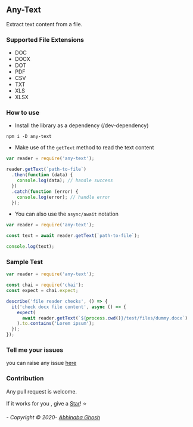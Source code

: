 ## Any-Text

Extract text content from a file.

### Supported File Extensions

- DOC
- DOCX
- DOT
- PDF
- CSV
- TXT
- XLS
- XLSX

### How to use

- Install the library as a dependency (/dev-dependency)

```ssh
npm i -D any-text
```

- Make use of the `getText` method to read the text content

```js
var reader = require('any-text');

reader.getText(`path-to-file`)
  .then(function (data) {
    console.log(data); // handle success
  })
  .catch(function (error) {
    console.log(error); // handle error
  });
```

- You can also use the `async/await` notation

```js
var reader = require('any-text');

const text = await reader.getText(`path-to-file`);

console.log(text);
```

### Sample Test

```js
var reader = require('any-text');

const chai = require('chai');
const expect = chai.expect;

describe('file reader checks', () => {
  it('check docx file content', async () => {
    expect(
      await reader.getText(`${process.cwd()}/test/files/dummy.docx`)
    ).to.contains('Lorem ipsum');
  });
});
```

### Tell me your issues

you can raise any issue [here](https://github.com/abhinaba-ghosh/any-text/issues)

### Contribution

Any pull request is welcome.

If it works for you , give a [Star](https://github.com/abhinaba-ghosh/any-text)! :star:

_- Copyright &copy; 2020- [Abhinaba Ghosh](https://www.linkedin.com/in/abhinaba-ghosh-9a2ab8a0/)_
